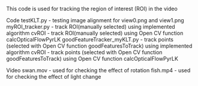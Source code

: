This code is used for tracking the region of interest (ROI) in the video

Code
testKLT.py - testing image alignment for view0.png and view1.png
myROI_tracker.py - track ROI(manually selected) using implemented algorithm
cvROI - track ROI(manually selected) using Open CV function calcOpticalFlowPyrLK
goodFeatureTracker_myKLT.py - track points (selected with Open CV function goodFeaturesToTrack) using implemented algorithm
cvROI - track points (selected with Open CV function goodFeaturesToTrack) using Open CV function calcOpticalFlowPyrLK

Video
swan.mov - used for checking the effect of rotation
fish.mp4 - used for checking the effect of light change
